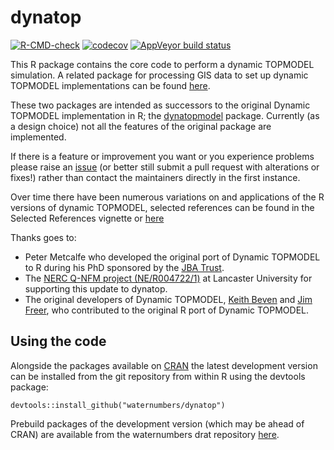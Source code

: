 # dynatop

<!-- badges: start -->
[![R-CMD-check](https://github.com/waternumbers/dynatop/workflows/R-CMD-check/badge.svg)](https://github.com/waternumbers/dynatop/actions)
[![codecov](https://img.shields.io/codecov/c/gh/waternumbers/dynatop/master)](https://app.codecov.io/gh/waternumbers/dynatop)
[![AppVeyor build status](https://ci.appveyor.com/api/projects/status/github/waternumbers/dynatop?branch=master&svg=true)](https://ci.appveyor.com/project/waternumbers/dynatop)
<!-- badges: end -->

This R package contains the core code to perform a dynamic TOPMODEL
simulation. A related package for processing GIS data to set up dynamic TOPMODEL
implementations can be found
[here](https://waternumbers.github.io/dynatopGIS/).

These two packages are intended as successors to the original Dynamic TOPMODEL implementation in R;
the [dynatopmodel](https://CRAN.R-project.org/package=dynatopmodel) package. Currently
(as a design choice) not all the features of the original package are
implemented. 

If there is a feature or improvement you want or you experience problems
please raise an [issue](https://github.com/waternumbers/dynatop/issues)
(or better still submit a pull request with alterations or fixes!) rather than contact the
maintainers directly in the first instance.

Over time there have been numerous variations on and applications of the R
versions of dynamic TOPMODEL, selected references can be found in the Selected
References vignette or [here](https://waternumbers.github.io/dynatop/articles/Selected_References.html)

Thanks goes to:

* Peter Metcalfe who developed the original port of Dynamic TOPMODEL to R
during his PhD sponsored by the [JBA Trust](https://www.jbatrust.org).
* The [NERC Q-NFM project (NE/R004722/1)](https://www.lancaster.ac.uk/lec/sites/qnfm/) at Lancaster University for supporting this update to dynatop.
* The original developers of Dynamic TOPMODEL, [Keith
Beven](https://www.lancaster.ac.uk/lec/about-us/people/keith-beven) and [Jim
Freer](http://www.bristol.ac.uk/geography/people/jim-e-freer/index.html), who
contributed to the original R port of Dynamic TOPMODEL.

## Using the code

Alongside the packages available on [CRAN](https://cran.r-project.org/) the
latest development version can be installed from
the git repository from within R using the devtools package: 

```
devtools::install_github("waternumbers/dynatop")
```

Prebuild packages of the development version (which may be ahead of CRAN) are available from the waternumbers drat repository [here](https://waternumbers.github.io/drat/).
